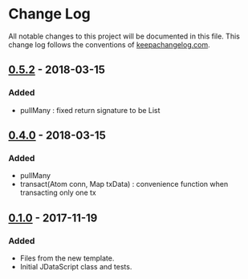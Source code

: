 # Change Log
All notable changes to this project will be documented in this file. This change log follows the conventions of [keepachangelog.com](http://keepachangelog.com/).

## [0.5.2] - 2018-03-15
### Added
- pullMany : fixed return signature to be List<Map>


## [0.4.0] - 2018-03-15
### Added
- pullMany
- transact(Atom conn, Map txData) : convenience function when transacting only one tx

## [0.1.0] - 2017-11-19
### Added
- Files from the new template.
- Initial JDataScript class and tests.

[Unreleased]: https://github.com/andrerichards/jdatascript/compare/0.1.0...HEAD
[0.5.2]: https://github.com/andrerichards/jdatascript/compare/0.4.0...0.5.2
[0.4.0]: https://github.com/andrerichards/jdatascript/compare/0.1.0...0.4.0
[0.1.0]: https://github.com/andrerichards/jdatascript/compare/0.1.0...0.1.0
